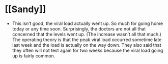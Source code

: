 # [[Sandy]]
- This isn’t good, the viral load actually went up.  So much for going home today or any time soon. Surprisingly, the doctors are not all that concerned that the levels went up.  (The increase wasn’t all that much.)  The operating theory is that the peak viral load occurred sometime late last week and the load is actually on the way down.  They also said that they often will not test again for two weeks because the viral load going up is fairly common.
